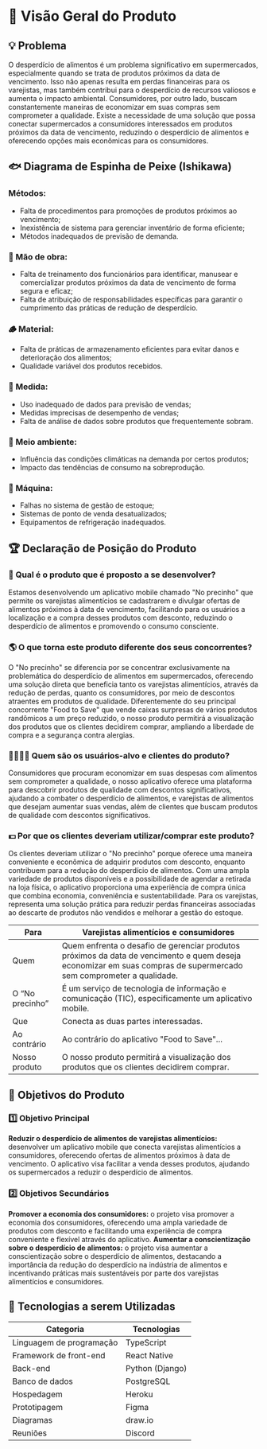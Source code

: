 # 🚀 Visão Geral do Produto

## 💡 Problema

O desperdício de alimentos é um problema significativo em supermercados,
especialmente quando se trata de produtos próximos da data de vencimento. Isso
não apenas resulta em perdas financeiras para os varejistas, mas também
contribui para o desperdício de recursos valiosos e aumenta o impacto
ambiental. Consumidores, por outro lado, buscam constantemente maneiras de
economizar em suas compras sem comprometer a qualidade. Existe a necessidade de
uma solução que possa conectar supermercados a consumidores interessados em
produtos próximos da data de vencimento, reduzindo o desperdício de alimentos e
oferecendo opções mais econômicas para os consumidores.

## 🐟 Diagrama de Espinha de Peixe (Ishikawa)

### Métodos: 

* Falta de procedimentos para promoções de produtos próximos ao vencimento;
* Inexistência de sistema para gerenciar inventário de forma eficiente;
* Métodos inadequados de previsão de demanda.

### 💪 Mão de obra:

* Falta de treinamento dos funcionários para identificar, manusear e
  comercializar produtos próximos da data de vencimento de forma segura e
  eficaz;
* Falta de atribuição de responsabilidades específicas para garantir o
  cumprimento das práticas de redução de desperdício.

### 🪵 Material:

* Falta de práticas de armazenamento eficientes para evitar danos e
  deterioração dos alimentos;
* Qualidade variável dos produtos recebidos.

### 📃 Medida: 

* Uso inadequado de dados para previsão de vendas;
* Medidas imprecisas de desempenho de vendas;
* Falta de análise de dados sobre produtos que frequentemente sobram.

### 🐼 Meio ambiente:

* Influência das condições climáticas na demanda por certos produtos;
* Impacto das tendências de consumo na sobreprodução.

### 🦾 Máquina: 

* Falhas no sistema de gestão de estoque;
* Sistemas de ponto de venda desatualizados;
* Equipamentos de refrigeração inadequados.

## 🏆 Declaração de Posição do Produto

### 🗽 Qual é o produto que é proposto a se desenvolver?

Estamos desenvolvendo um aplicativo mobile chamado "No precinho" que permite os
varejistas alimentícios se cadastrarem e divulgar ofertas de alimentos próximos
à data de vencimento, facilitando para os usuários a localização e a compra
desses produtos com desconto, reduzindo o desperdício de alimentos e promovendo
o consumo consciente.

### 🌎 O que torna este produto diferente dos seus concorrentes?

O "No precinho" se diferencia por se concentrar exclusivamente na problemática
do desperdício de alimentos em supermercados, oferecendo uma solução direta que
beneficia tanto os varejistas alimentícios, através da redução de perdas,
quanto os consumidores, por meio de descontos atraentes em produtos de
qualidade. Diferentemente do seu principal concorrente "Food to Save" que vende
caixas surpresas de vários produtos randômicos a um preço reduzido, o nosso
produto permitirá a visualização dos produtos que os clientes decidirem
comprar, ampliando a liberdade de compra e a segurança contra alergias.

### 👨‍👩‍👧‍👦 Quem são os usuários-alvo e clientes do produto?

Consumidores que procuram economizar em suas despesas com alimentos sem
comprometer a qualidade, o nosso aplicativo oferece uma plataforma para
descobrir produtos de qualidade com descontos significativos, ajudando a
combater o desperdício de alimentos, e varejistas de alimentos que desejam
aumentar suas vendas, além de clientes que buscam produtos de qualidade com
descontos significativos.

### 💵 Por que os clientes deveriam utilizar/comprar este produto?

Os clientes deveriam utilizar o "No precinho" porque oferece uma maneira
conveniente e econômica de adquirir produtos com desconto, enquanto contribuem
para a redução do desperdício de alimentos. Com uma ampla variedade de produtos
disponíveis e a possibilidade de agendar a retirada na loja física, o
aplicativo proporciona uma experiência de compra única que combina economia,
conveniência e sustentabilidade. Para os varejistas, representa uma solução
prática para reduzir perdas financeiras associadas ao descarte de produtos não
vendidos e melhorar a gestão do estoque.

| Para                        | Varejistas alimentícios e consumidores                                                                                                                             |
| --------------------------- | ------------------------------------------------------------------------------------------------------------------------------------------------------------------ |
| Quem                        | Quem enfrenta o desafio de gerenciar produtos próximos da data de vencimento e quem deseja economizar em suas compras de supermercado sem comprometer a qualidade. |
| O “No precinho”             | É um serviço de tecnologia de informação e comunicação (TIC), especificamente um aplicativo mobile.                                                                |
| Que                         | Conecta as duas partes interessadas.                                                                                                                               |
| Ao contrário                | Ao contrário do aplicativo "Food to Save"...                                                                                                                       |
| Nosso produto               | O nosso produto permitirá a visualização dos produtos que os clientes decidirem comprar.                                                                           |

## 🎯 Objetivos do Produto

### 1️⃣ Objetivo Principal
**Reduzir o desperdício de alimentos de varejistas alimentícios:** desenvolver um aplicativo mobile que conecta varejistas alimentícios a consumidores, oferecendo ofertas de alimentos próximos à data de vencimento. O aplicativo visa facilitar a venda desses produtos, ajudando os supermercados a reduzir o desperdício de alimentos.
### 2️⃣ Objetivos Secundários
**Promover a economia dos consumidores:** o projeto visa promover a economia dos consumidores, oferecendo uma ampla variedade de produtos com desconto e facilitando uma experiência de compra conveniente e flexível através do aplicativo.
**Aumentar a conscientização sobre o desperdício de alimentos:** o projeto visa aumentar a conscientização sobre o desperdício de alimentos, destacando a importância da redução do desperdício na indústria de alimentos e incentivando práticas mais sustentáveis por parte dos varejistas alimentícios e consumidores.

## 🔧 Tecnologias a serem Utilizadas

| Categoria  | Tecnologias  |
| ---------- | ------------ |
| Linguagem de programação      | TypeScript        |
| Framework de front-end      | React Native        |
| Back-end      | Python (Django)        |
| Banco de dados      | PostgreSQL        |
| Hospedagem      | Heroku        |
| Prototipagem      | Figma        |
| Diagramas      | draw.io        |
| Reuniões      | Discord        |